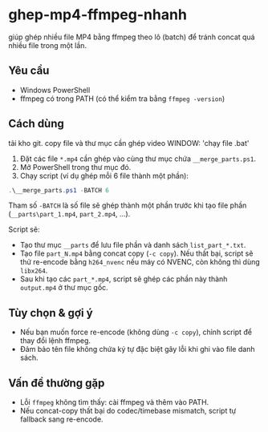 # ghep-mp4-ffmpeg-nhanh
giúp ghép nhiều file MP4 bằng ffmpeg theo lô (batch) để tránh concat quá nhiều file trong một lần.

## Yêu cầu
- Windows PowerShell
- ffmpeg có trong PATH (có thể kiểm tra bằng `ffmpeg -version`)

## Cách dùng

tải kho git. copy file và thư mục cần ghép video
WINDOW: 'chạy file .bat'


1. Đặt các file `*.mp4` cần ghép vào cùng thư mục chứa `__merge_parts.ps1`.
2. Mở PowerShell trong thư mục đó.
3. Chạy script (ví dụ ghép mỗi 6 file thành một phần):

```powershell
.\__merge_parts.ps1 -BATCH 6
```

Tham số `-BATCH` là số file sẽ ghép thành một phần trước khi tạo file phần (`__parts\part_1.mp4`, `part_2.mp4`, ...).

Script sẽ:

- Tạo thư mục `__parts` để lưu file phần và danh sách `list_part_*.txt`.
- Tạo file `part_N.mp4` bằng concat copy (`-c copy`). Nếu thất bại, script sẽ thử re-encode bằng `h264_nvenc` nếu máy có NVENC, còn không thì dùng `libx264`.
- Sau khi tạo các `part_*.mp4`, script sẽ ghép các phần này thành `output.mp4` ở thư mục gốc.

## Tùy chọn & gợi ý

- Nếu bạn muốn force re-encode (không dùng `-c copy`), chỉnh script để thay đổi lệnh ffmpeg.
- Đảm bảo tên file không chứa ký tự đặc biệt gây lỗi khi ghi vào file danh sách.

## Vấn đề thường gặp

- Lỗi `ffmpeg` không tìm thấy: cài ffmpeg và thêm vào PATH.
- Nếu concat-copy thất bại do codec/timebase mismatch, script tự fallback sang re-encode.

